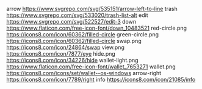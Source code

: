 arrow https://www.svgrepo.com/svg/535151/arrow-left-to-line
trash https://www.svgrepo.com/svg/533020/trash-list-alt
edit https://www.svgrepo.com/svg/522527/edit-3
down https://www.flaticon.com/free-icon-font/down_10483521
red-circle.png https://icons8.com/icon/60362/filled-circle
green-circle.png https://icons8.com/icon/60362/filled-circle
swap.png https://icons8.com/icon/24864/swap
view.png https://icons8.com/icon/7877/eye
hide.png https://icons8.com/icon/34226/hide
wallet-light.png https://www.flaticon.com/free-icon-font/wallet_7653271
wallet.png https://icons8.com/icons/set/wallet--os-windows
arrow-right https://icons8.com/icon/7789/right
info https://icons8.com/icon/21085/info